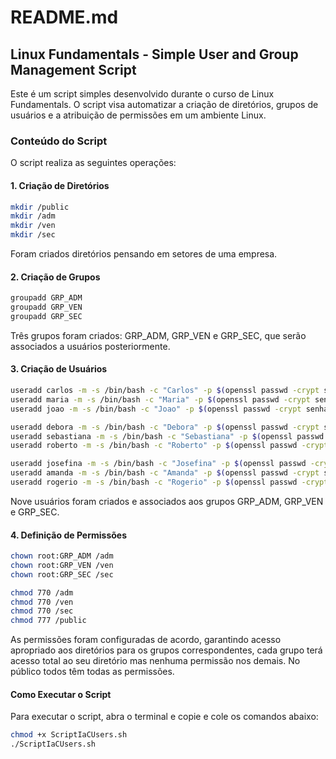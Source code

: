# README.md

## Linux Fundamentals - Simple User and Group Management Script

Este é um script simples desenvolvido durante o curso de Linux Fundamentals. O script visa automatizar a criação de diretórios, grupos de usuários e a atribuição de permissões em um ambiente Linux.

### Conteúdo do Script

O script realiza as seguintes operações:

#### 1. Criação de Diretórios

```bash
mkdir /public
mkdir /adm
mkdir /ven
mkdir /sec
```

Foram criados diretórios pensando em setores de uma empresa.

#### 2. Criação de Grupos
```bash
groupadd GRP_ADM
groupadd GRP_VEN
groupadd GRP_SEC
```

Três grupos foram criados: GRP_ADM, GRP_VEN e GRP_SEC, que serão associados a usuários posteriormente.

#### 3. Criação de Usuários
```bash
useradd carlos -m -s /bin/bash -c "Carlos" -p $(openssl passwd -crypt senha123) -G GRP_ADM
useradd maria -m -s /bin/bash -c "Maria" -p $(openssl passwd -crypt senha123) -G GRP_ADM
useradd joao -m -s /bin/bash -c "Joao" -p $(openssl passwd -crypt senha123) -G GRP_ADM

useradd debora -m -s /bin/bash -c "Debora" -p $(openssl passwd -crypt senha123) -G GRP_VEN
useradd sebastiana -m -s /bin/bash -c "Sebastiana" -p $(openssl passwd -crypt senha123) -G GRP_VEN
useradd roberto -m -s /bin/bash -c "Roberto" -p $(openssl passwd -crypt senha123) -G GRP_VEN

useradd josefina -m -s /bin/bash -c "Josefina" -p $(openssl passwd -crypt senha123) -G GRP_SEC
useradd amanda -m -s /bin/bash -c "Amanda" -p $(openssl passwd -crypt senha123) -G GRP_SEC
useradd rogerio -m -s /bin/bash -c "Rogerio" -p $(openssl passwd -crypt senha123) -G GRP_SEC
```

Nove usuários foram criados e associados aos grupos GRP_ADM, GRP_VEN e GRP_SEC.

#### 4. Definição de Permissões
```bash
chown root:GRP_ADM /adm
chown root:GRP_VEN /ven
chown root:GRP_SEC /sec

chmod 770 /adm
chmod 770 /ven
chmod 770 /sec
chmod 777 /public
```

As permissões foram configuradas de acordo, garantindo acesso apropriado aos diretórios para os grupos correspondentes, cada grupo terá acesso total ao seu diretório mas nenhuma permissão nos demais. No público todos têm todas as permissões.

#### Como Executar o Script

Para executar o script, abra o terminal e copie e cole os comandos abaixo:

```bash
chmod +x ScriptIaCUsers.sh
./ScriptIaCUsers.sh
```
